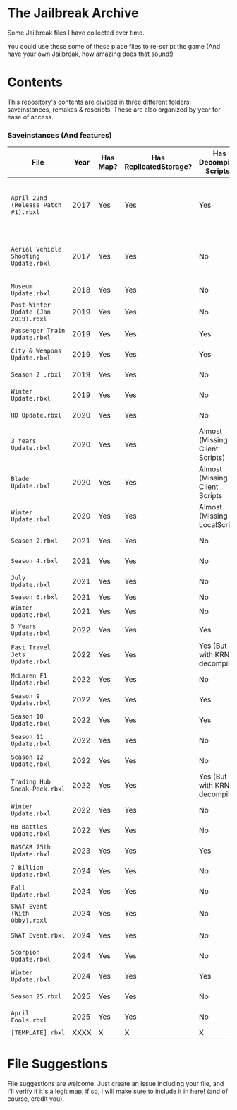 # **The Jailbreak Archive**
Some Jailbreak files I have collected over time.

You could use these some of these place files to re-script the game (And have your own Jailbreak, how amazing does that sound!)

# **Contents**

This repository's contents are divided in three different folders: saveinstances, remakes & rescripts. These are also organized by year for ease of access.

### **Saveinstances (And features)**

| File                                    | Year          | Has Map? | Has ReplicatedStorage? | Has Decompiled Scripts?    | Notes                                                  | Credits |
| --------------------------------------- | ------------- | -------- | ---------------------- | -------------------------- | ------------------------------------------------------ | ------- |
| `April 22nd (Release Patch #1).rbxl`      | 2017          |  Yes     | Yes                    | Yes                        | Some stuff are on a folder named "game" on Workspace   | Saved by unknown |
| `Aerial Vehicle Shooting Update.rbxl`     | 2017          |  Yes     | Yes                    | No                         | N/A                                                    | Fixed by @fged, originally had broken meshes, saved by unknown. |
| `Museum Update.rbxl`                      | 2018          |  Yes     | Yes                    | No                         | N/A                                                    | Saved by unknown |
| `Post-Winter Update (Jan 2019).rbxl`      | 2019          |  Yes     | Yes                    | No                         | N/A                                                    | Saved by unknown |
| `Passenger Train Update.rbxl`             | 2019          |  Yes     | Yes                    | Yes                        | N/A                                                    | Saved by unknown |
| `City & Weapons Update.rbxl `             | 2019          |  Yes     | Yes                    | Yes                        | N/A                                                    | Saved by unknown |
| `Season 2 .rbxl`                          | 2019          |  Yes     | Yes                    | No                         | N/A                                                    | Saved by unknown |
| `Winter Update.rbxl`                      | 2019          |  Yes     | Yes                    | No                         | N/A                                                    | Saved by unknown |
| `HD Update.rbxl`                          | 2020          |  Yes     | Yes                    | No                         | N/A                                                    | Saved by unknown |
| `3 Years Update.rbxl`                     | 2020          |  Yes     | Yes                    | Almost (Missing Client Scripts) | N/A                                               | Saved by unknown |
| `Blade Update.rbxl`                       | 2020          |  Yes     | Yes                    | Almost (Missing Client Scripts | N/A                                                | Saved by unknown |
| `Winter Update.rbxl`                      | 2020          |  Yes     | Yes                    | Almost (Missing LocalScript) | N/A                                                  | Saved by unknown |
| `Season 2.rbxl`                           | 2021          |  Yes     | Yes                    | No                         | N/A                                                    | Saved by unknown |
| `Season 4.rbxl`                           | 2021          |  Yes     | Yes                    | No                         | N/A                                                    | Saved by unknown |
| `July Update.rbxl`                        | 2021          |  Yes     | Yes                    | No                         | N/A                                                    | Saved by unknown |
| `Season 6.rbxl`                           | 2021          |  Yes     | Yes                    | No                         | N/A                                                    | Saved by Hazel |
| `Winter Update.rbxl`                      | 2021          |  Yes     | Yes                    | No                         | N/A                                                    | Saved by Hazel |
| `5 Years Update.rbxl`                     | 2022          |  Yes     | Yes                    | Yes                        | N/A                                                    | Saved by JayBLeaks |
| `Fast Travel Jets Update.rbxl`            | 2022          |  Yes     | Yes                    | Yes (But with KRNL decompiler) | N/A                                                | Saved by @Syngio |
| `McLaren F1 Update.rbxl`                  | 2022          |  Yes     | Yes                    | No                         | N/A                                                    | Saved by unknown |
| `Season 9 Update.rbxl`                    | 2022          |  Yes     | Yes                    | Yes                        | N/A                                                    | Saved by @JayBLeaks |
| `Season 10 Update.rbxl`                   | 2022          |  Yes     | Yes                    | Yes                        | N/A                                                    | Saved by @JayBLeaks |
| `Season 11 Update.rbxl`                   | 2022          |  Yes     | Yes                    | No                         | N/A                                                    | Saved by unknown |
| `Season 12 Update.rbxl`                   | 2022          |  Yes     | Yes                    | No                         | N/A                                                    | Saved by @JayBLeaks |
| `Trading Hub Sneak-Peek.rbxl`             | 2022          |  Yes     | Yes                    | Yes (But with KRNL decompiler) | N/A                                                | Saved by @Syngio |
| `Winter Update.rbxl`                      | 2022          |  Yes     | Yes                    | No                         | N/A                                                    | Saved by @Hazel |
| `RB Battles Update.rbxl`                  | 2022          |  Yes     | Yes                    | No                         | N/A                                                    | Saved by unknown |
| `NASCAR 75th Update.rbxl`                 | 2023          |  Yes     | Yes                    | Yes                        | N/A                                                    | Saved by @SubscribeToRC |
| `7 Billion Update.rbxl`                   | 2024          |  Yes     | Yes                    | No                         | N/A                                                    | Saved by @lovrewe |
| `Fall Update.rbxl`                        | 2024          |  Yes     | Yes                    | No                         | N/A                                                    | Saved by @lovrewe |
| `SWAT Event (With Obby).rbxl`             | 2024          |  Yes     | Yes                    | No                         | N/A                                                    | Saved by @lovrewe |
| `SWAT Event.rbxl`                         | 2024          |  Yes     | Yes                    | No                         | N/A                                                    | Saved by @lovrewe |
| `Scorpion Update.rbxl`                    | 2024          |  Yes     | Yes                    | No                         | N/A                                                    | Saved by @lovrewe |
| `Winter Update.rbxl`                      | 2024          |  Yes     | Yes                    | Yes                        | N/A                                                    | Saved by @lovrewe |
| `Season 25.rbxl`                          | 2025          |  Yes     | Yes                    | No                         | N/A                                                    | Saved by @lovrewe |
| `April Fools.rbxl`                        | 2025          |  Yes     | Yes                    | No                         | N/A                                                    | Saved by @lovrewe |
| `[TEMPLATE].rbxl`                         | XXXX          |  X       | X                      | X          |          |         |

# **File Suggestions**
File suggestions are welcome. Just create an issue including your file, and I'll verify if it's a legit map, if so, I will make sure to include it in here! (and of course, credit you).

